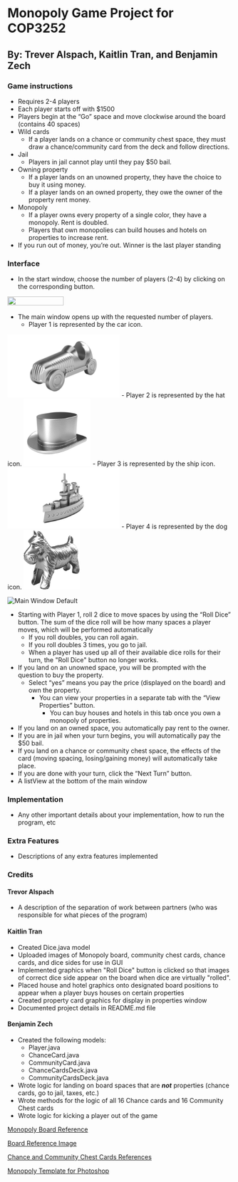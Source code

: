 # Monopoly Game Project for COP3252
## By: Trever Alspach, Kaitlin Tran, and Benjamin Zech

### Game instructions

- Requires 2-4 players
- Each player starts off with $1500
- Players begin at the “Go” space and move clockwise around the board (contains 40 spaces)
- Wild cards
  - If a player lands on a chance or community chest space, they must draw a chance/community card from the deck and follow directions.
- Jail
  - Players in jail cannot play until they pay $50 bail.
- Owning property
  - If a player lands on an unowned property, they have the choice to buy it using money.
  - If a player lands on an owned property, they owe the owner of the property rent money.
- Monopoly
  - If a player owns every property of a single color, they have a monopoly. Rent is doubled.
  - Players that own monopolies can build houses and hotels on properties to increase rent.
- If you run out of money, you’re out. Winner is the last player standing

### Interface

- In the start window, choose the number of players (2-4) by clicking on the corresponding button.

<img src="https://user-images.githubusercontent.com/54950007/144667836-8a8e2941-d794-4c9b-bf54-434e70414cc6.png" width="50%" height="50%"/>

- The main window opens up with the requested number of players.
  - Player 1 is represented by the car icon.
<img src="src/main/resources/com/monopoly/cop3252monopoly/images/monopoly_car.png" width="50%" height="50%"/>
  - Player 2 is represented by the hat icon.
<img src="src/main/resources/com/monopoly/cop3252monopoly/images/monopoly_hat.png" width="30%" height="30%"/>
  - Player 3 is represented by the ship icon.
<img src="src/main/resources/com/monopoly/cop3252monopoly/images/monopoly_ship.png" width="50%" height="50%"/>
  - Player 4 is represented by the dog icon.
<img src="src/main/resources/com/monopoly/cop3252monopoly/images/monopoly_dog.png" width="25%" height="25%"/>

![Main Window Default](https://user-images.githubusercontent.com/54950007/144668130-d2bdef08-047e-4878-9ec4-401cd2e612be.png)

- Starting with Player 1, roll 2 dice to move spaces by using the “Roll Dice” button. The sum of the dice roll will be how many spaces a player moves, which will be performed automatically
  - If you roll doubles, you can roll again.
  - If you roll doubles 3 times, you go to jail.
  - When a player has used up all of their available dice rolls for their turn, the "Roll Dice" button no longer works.
- If you land on an unowned space, you will be prompted with the question to buy the property.
  - Select “yes” means you pay the price (displayed on the board) and own the property.
    - You can view your properties in a separate tab with the “View Properties” button.
      - You can buy houses and hotels in this tab once you own a monopoly of properties.
- If you land on an owned space, you automatically pay rent to the owner.
- If you are in jail when your turn begins, you will automatically pay the $50 bail.
- If you land on a chance or community chest space, the effects of the card (moving spacing, losing/gaining money) will automatically take place.
- If you are done with your turn, click the “Next Turn” button.
- A listView at the bottom of the main window 

### Implementation

- Any other important details about your implementation, how to run the program, etc

### Extra Features

- Descriptions of any extra features implemented

### Credits

#### Trevor Alspach

- A description of the separation of work between partners (who was responsible for what
pieces of the program)

#### Kaitlin Tran

- Created Dice.java model
- Uploaded images of Monopoly board, community chest cards, chance cards, and dice sides for use in GUI
- Implemented graphics when "Roll Dice" button is clicked so that images of correct dice side appear on the board when dice are virtually "rolled".
- Placed house and hotel graphics onto designated board positions to appear when a player buys houses on certain properties
- Created property card graphics for display in properties window
- Documented project details in README.md file

#### Benjamin Zech

- Created the following models:
  - Player.java
  - ChanceCard.java
  - CommunityCard.java
  - ChanceCardsDeck.java
  - CommunityCardsDeck.java
- Wrote logic for landing on board spaces that are ***not*** properties (chance cards, go to jail, taxes, etc.)
- Wrote methods for the logic of all 16 Chance cards and 16 Community Chest cards
- Wrote logic for kicking a player out of the game

[Monopoly Board Reference](https://www.amazon.com/Hasbro-00009-482-Monopoly-Board/dp/B00CV5PN2W)

[Board Reference Image](SampleMonopolyBoard.jpg)

[Chance and Community Chest Cards References](https://www.monopolyland.com/list-monopoly-chance-community-chest-cards/)

[Monopoly Template for Photoshop](https://bradfrost.com/blog/post/monopoly-photoshop-template/)
